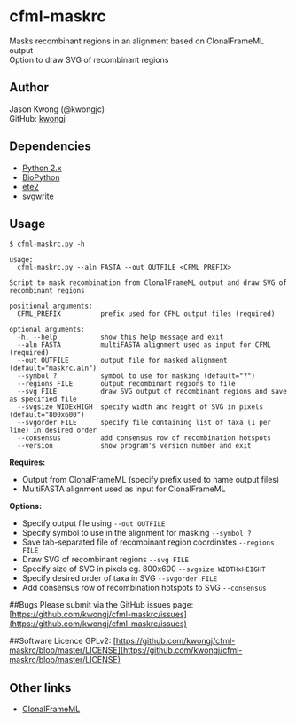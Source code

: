 # cfml-maskrc
Masks recombinant regions in an alignment based on ClonalFrameML output  
Option to draw SVG of recombinant regions

## Author
Jason Kwong (@kwongjc)  
GitHub: [kwongj](https://github.com/kwongj)  

## Dependencies
* [Python 2.x](https://www.python.org/downloads/)
* [BioPython](http://biopython.org/wiki/Main_Page)
* [ete2](http://etetoolkit.org/)
* [svgwrite](https://pypi.python.org/pypi/svgwrite/)

## Usage
`$ cfml-maskrc.py -h`  
```
usage: 
  cfml-maskrc.py --aln FASTA --out OUTFILE <CFML_PREFIX>

Script to mask recombination from ClonalFrameML output and draw SVG of recombinant regions

positional arguments:
  CFML_PREFIX          prefix used for CFML output files (required)

optional arguments:
  -h, --help           show this help message and exit
  --aln FASTA          multiFASTA alignment used as input for CFML (required)
  --out OUTFILE        output file for masked alignment (default="maskrc.aln")
  --symbol ?           symbol to use for masking (default="?")
  --regions FILE       output recombinant regions to file
  --svg FILE           draw SVG output of recombinant regions and save as specified file
  --svgsize WIDExHIGH  specify width and height of SVG in pixels (default="800x600")
  --svgorder FILE      specify file containing list of taxa (1 per line) in desired order
  --consensus          add consensus row of recombination hotspots
  --version            show program's version number and exit
```

**Requires:**
* Output from ClonalFrameML (specify prefix used to name output files)
* MultiFASTA alignment used as input for ClonalFrameML

**Options:**
* Specify output file using `--out OUTFILE`
* Specify symbol to use in the alignment for masking `--symbol ?`
* Save tab-separated file of recombinant region coordinates `--regions FILE`
* Draw SVG of recombinant regions `--svg FILE`
* Specify size of SVG in pixels eg. 800x600 `--svgsize WIDTHxHEIGHT`
* Specify desired order of taxa in SVG `--svgorder FILE`
* Add consensus row of recombination hotspots to SVG `--consensus`

##Bugs
Please submit via the GitHub issues page: [https://github.com/kwongj/cfml-maskrc/issues](https://github.com/kwongj/cfml-maskrc/issues)  

##Software Licence
GPLv2: [https://github.com/kwongj/cfml-maskrc/blob/master/LICENSE](https://github.com/kwongj/cfml-maskrc/blob/master/LICENSE)

## Other links
* [ClonalFrameML](https://github.com/xavierdidelot/clonalframeml)
